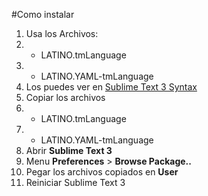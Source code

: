 #Como instalar

1. Usa los Archivos:
2. * LATINO.tmLanguage
3. * LATINO.YAML-tmLanguage
4. Los puedes ver en [Sublime Text 3 Syntax](https://github.com/primitivorm/latino/tree/master/SublimeTextSyntax)
2. Copiar los archivos
3. * LATINO.tmLanguage
4. * LATINO.YAML-tmLanguage
3. Abrir **Sublime Text 3**
4. Menu **Preferences** > **Browse Package..**
5. Pegar los archivos copiados en **User**
6. Reiniciar Sublime Text 3